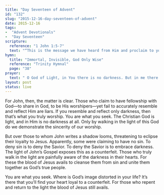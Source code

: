```yaml
---
title: "Day Seventeen of Advent"
id: "132"
slug: "2015-12-16-day-seventeen-of-advent"
date: 2015-12-16
tags:
-  "Advent Devotionals"
-  "Day Seventeen"
scripture:
  reference: "1 John 1:5-7"
  text: "“This is the message we have heard from Him and proclaim to you, that God is light, and in Him is no darkness at all. If we say we have fellowship with Him while we walk in darkness, we lie and do not practice the truth. But if we walk in the light, as He is in the light, we have fellowship with one another, and the blood of Jesus his Son cleanses us from all sin.”"
hymn:
  title: "Immortal, Invisible, God Only Wise"
  reference: "Trinity Hymnal"
  page: "38"
prayer:
  text: " O God of Light, in You there is no darkness. But in me there is shadow and gloom. Draw me back to the light. Forgive me and purify me in Jesus to resemble and reflect only You. Amen."
layout: post
status: live
---
```


For John, then, the matter is clear. Those who claim to have fellowship with God—to share in God, to be His worshipers—yet fail to accurately resemble and reflect Him are liars. If you resemble and reflect only darkness, then that’s what you truly worship. You are what you seek. The Christian God is light, and in Him is no darkness at all. Only by walking in the light of this God do we demonstrate the sincerity of our worship.

But over those to whom John writes a shadow looms, threatening to eclipse their loyalty to Jesus. Apparently, some were claiming to have no sin. To deny sin is to deny the Savior. To deny the Savior is to embrace darkness. The light of John’s Gospel exposes this as a counterfeit. Those who truly walk in the light are painfully aware of the darkness in their hearts. For these the blood of Jesus avails to cleanse them from sin and unite them together as God’s true people.

You are what you seek. Where is God’s image distorted in your life? It’s there that you’ll find your heart loyal to a counterfeit. For those who repent and return to the light the blood of Jesus still avails.
